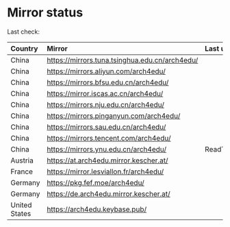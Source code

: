 <script src="./time.js"></script>
# Mirror status
Last check: <script type="text/javascript">localize(1668554597.27589);</script>

|Country|Mirror|Last update|
|:------|:-----|:----------|
|China|https://mirrors.tuna.tsinghua.edu.cn/arch4edu/|<script type="text/javascript">localize(1668537578);</script>|
|China|https://mirrors.aliyun.com/arch4edu/|<script type="text/javascript">localize(1668494439);</script>|
|China|https://mirrors.bfsu.edu.cn/arch4edu/|<script type="text/javascript">localize(1668537578);</script>|
|China|https://mirror.iscas.ac.cn/arch4edu/|<script type="text/javascript">localize(1668494439);</script>|
|China|https://mirrors.nju.edu.cn/arch4edu/|<script type="text/javascript">localize(1668494439);</script>|
|China|https://mirrors.pinganyun.com/arch4edu/|<script type="text/javascript">localize(1668494439);</script>|
|China|https://mirrors.sau.edu.cn/arch4edu/|<script type="text/javascript">localize(1650446957);</script>|
|China|https://mirrors.tencent.com/arch4edu/|<script type="text/javascript">localize(1668494439);</script>|
|China|https://mirrors.ynu.edu.cn/arch4edu/|ReadTimeout|
|Austria|https://at.arch4edu.mirror.kescher.at/|<script type="text/javascript">localize(1668537578);</script>|
|France|https://mirror.lesviallon.fr/arch4edu/|<script type="text/javascript">localize(1668537578);</script>|
|Germany|https://pkg.fef.moe/arch4edu/|<script type="text/javascript">localize(1668537578);</script>|
|Germany|https://de.arch4edu.mirror.kescher.at/|<script type="text/javascript">localize(1668537578);</script>|
|United States|https://arch4edu.keybase.pub/|<script type="text/javascript">localize(1668494439);</script>|

<script src="./tablefilter/tablefilter.js"></script>
<script src="./table.js"></script>